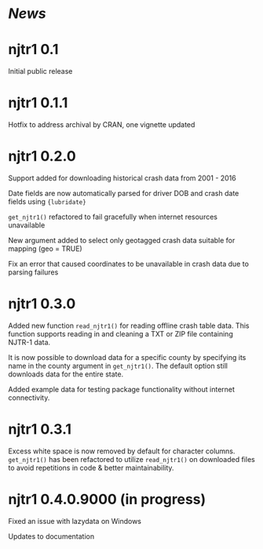 # *News*

# njtr1 0.1
Initial public release

# njtr1 0.1.1
Hotfix to address archival by CRAN, one vignette updated

# njtr1 0.2.0
Support added for downloading historical crash data from 2001 - 2016

Date fields are now automatically parsed for driver DOB and crash date fields using `{lubridate}`

`get_njtr1()` refactored to fail gracefully when internet resources unavailable

New argument added to select only geotagged crash data suitable for mapping (geo = TRUE)

Fix an error that caused coordinates to be unavailable in crash data due to parsing failures

# njtr1 0.3.0
Added new function `read_njtr1()` for reading offline crash table data. This function supports reading in and cleaning a TXT or ZIP file containing NJTR-1 data.

It is now possible to download data for a specific county by specifying its name in the county argument in `get_njtr1()`. The default option still downloads data for the entire state.

Added example data for testing package functionality without internet connectivity.

# njtr1 0.3.1
Excess white space is now removed by default for character columns.
`get_njtr1()` has been refactored to utilize `read_njtr1()` on downloaded files to avoid repetitions in code & better maintainability.

# njtr1 0.4.0.9000 (in progress)
Fixed an issue with lazydata on Windows

Updates to documentation

